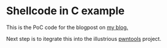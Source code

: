 # Shellcode in C example

This is the PoC code for the blogpost on [my blog.](https://sh3llsp4wn.github.io/Shellcode-With-The-Default-Linux-Toolchain/)

Next step is to itegrate this into the illustrious [pwntools](https://github.com/Gallopsled/pwntools) project.
